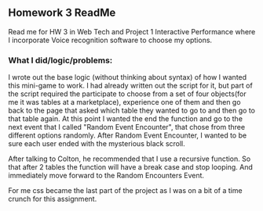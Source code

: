 ## Homework 3 ReadMe

Read me for HW 3 in Web Tech and Project 1 Interactive Performance where I
incorporate Voice recognition software to choose my options.

### What I did/logic/problems:

I wrote out the base logic (without thinking about syntax) of how I wanted this
mini-game to work. I had already written out the script for it, but part of the
script required the participate to choose from a set of four objects(for me
it was tables at a marketplace), experience
one of them and then go back to the page that asked which table they wanted to go
to and then go to that table again.
At this point I wanted the end the function and go to the next event that I called
"Random Event Encounter", that chose from three different options randomly.
After Random Event Encounter, I wanted to be sure each user ended with the
mysterious black scroll.

After talking to Colton, he recommended that I use a recursive function. So that
after 2 tables the function will have a break case and stop looping.
And immediately move forward to the Random Encounters Event.

For me css became the last part of the project as I was on a bit of a time
crunch for this assignment. 
